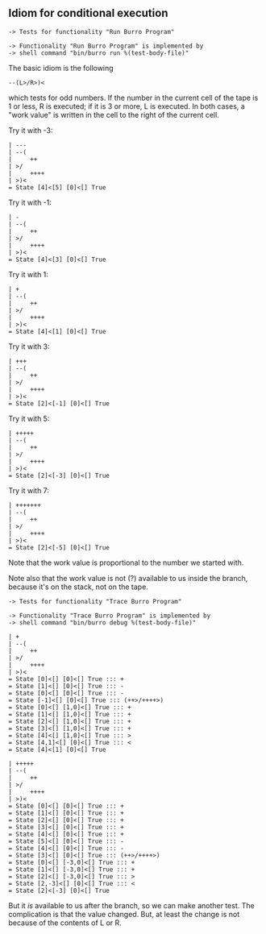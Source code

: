 Idiom for conditional execution
-------------------------------

    -> Tests for functionality "Run Burro Program"

    -> Functionality "Run Burro Program" is implemented by
    -> shell command "bin/burro run %(test-body-file)"

The basic idiom is the following

    --(L>/R>)<

which tests for odd numbers.  If the number in the current cell of the tape is 1 or less,
R is executed; if it is 3 or more, L is executed.  In both cases, a "work value" is written
in the cell to the right of the current cell.

Try it with -3:

    | ---
    | --(
    |     ++
    | >/
    |     ++++
    | >)<
    = State [4]<[5] [0]<[] True

Try it with -1:

    | -
    | --(
    |     ++
    | >/
    |     ++++
    | >)<
    = State [4]<[3] [0]<[] True

Try it with 1:

    | +
    | --(
    |     ++
    | >/
    |     ++++
    | >)<
    = State [4]<[1] [0]<[] True

Try it with 3:

    | +++
    | --(
    |     ++
    | >/
    |     ++++
    | >)<
    = State [2]<[-1] [0]<[] True

Try it with 5:

    | +++++
    | --(
    |     ++
    | >/
    |     ++++
    | >)<
    = State [2]<[-3] [0]<[] True

Try it with 7:

    | +++++++
    | --(
    |     ++
    | >/
    |     ++++
    | >)<
    = State [2]<[-5] [0]<[] True

Note that the work value is proportional to the number we started with.

Note also that the work value is not (?) available to us inside the branch,
because it's on the stack, not on the tape.

    -> Tests for functionality "Trace Burro Program"

    -> Functionality "Trace Burro Program" is implemented by
    -> shell command "bin/burro debug %(test-body-file)"

    | +
    | --(
    |     ++
    | >/
    |     ++++
    | >)<
    = State [0]<[] [0]<[] True ::: +
    = State [1]<[] [0]<[] True ::: -
    = State [0]<[] [0]<[] True ::: -
    = State [-1]<[] [0]<[] True ::: (++>/++++>)
    = State [0]<[] [1,0]<[] True ::: +
    = State [1]<[] [1,0]<[] True ::: +
    = State [2]<[] [1,0]<[] True ::: +
    = State [3]<[] [1,0]<[] True ::: +
    = State [4]<[] [1,0]<[] True ::: >
    = State [4,1]<[] [0]<[] True ::: <
    = State [4]<[1] [0]<[] True

    | +++++
    | --(
    |     ++
    | >/
    |     ++++
    | >)<
    = State [0]<[] [0]<[] True ::: +
    = State [1]<[] [0]<[] True ::: +
    = State [2]<[] [0]<[] True ::: +
    = State [3]<[] [0]<[] True ::: +
    = State [4]<[] [0]<[] True ::: +
    = State [5]<[] [0]<[] True ::: -
    = State [4]<[] [0]<[] True ::: -
    = State [3]<[] [0]<[] True ::: (++>/++++>)
    = State [0]<[] [-3,0]<[] True ::: +
    = State [1]<[] [-3,0]<[] True ::: +
    = State [2]<[] [-3,0]<[] True ::: >
    = State [2,-3]<[] [0]<[] True ::: <
    = State [2]<[-3] [0]<[] True

But it *is* available to us after the branch, so we can make another test.
The complication is that the value changed.  But, at least the change is
not because of the contents of L or R.
